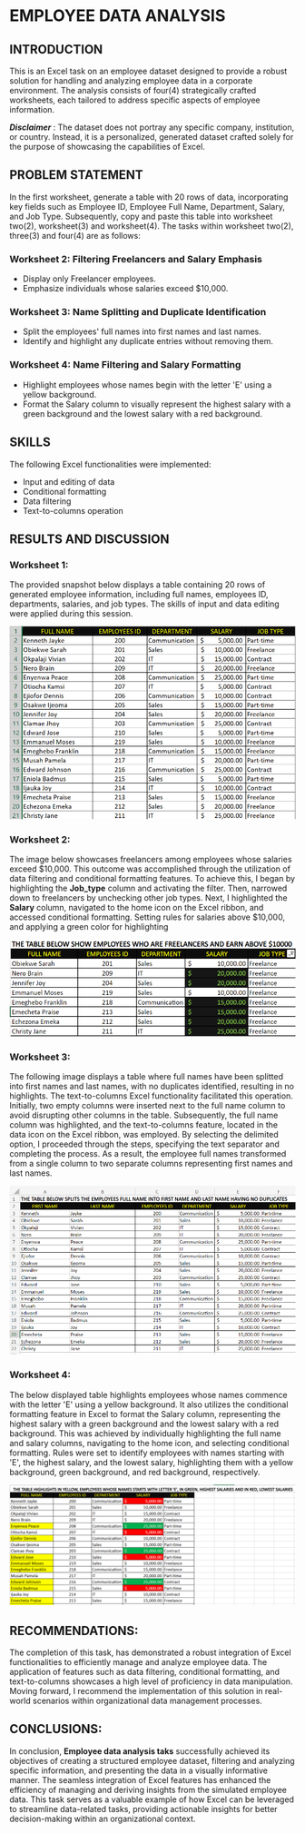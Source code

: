 # EMPLOYEE DATA ANALYSIS
## INTRODUCTION
This is an Excel task on an employee dataset designed to provide a robust solution for handling and analyzing employee data in a corporate environment. The analysis consists of four(4) strategically crafted worksheets, each tailored to address specific aspects of employee information.

**_Disclaimer_** : The dataset does not portray any specific company, institution, or country. Instead, it is a personalized, generated dataset crafted solely for the purpose of showcasing the capabilities of Excel.

## PROBLEM STATEMENT
In the first worksheet, generate a table with 20 rows of data, incorporating key fields such as Employee ID, Employee Full Name, Department, Salary, and Job Type. Subsequently, copy and paste this table into worksheet two(2), worksheet(3) and worksheet(4).
The tasks within worksheet two(2), three(3) and four(4) are as follows:
### Worksheet 2: Filtering Freelancers and Salary Emphasis
- Display only Freelancer employees.
- Emphasize individuals whose salaries exceed $10,000.
### Worksheet 3: Name Splitting and Duplicate Identification
- Split the employees' full names into first names and last names.
- Identify and highlight any duplicate entries without removing them.
### Worksheet 4: Name Filtering and Salary Formatting
- Highlight employees whose names begin with the letter 'E' using a yellow background.
- Format the Salary column to visually represent the highest salary with a green background and the lowest salary with a red background.

## SKILLS
The following Excel functionalities were implemented:
- Input and editing of data
- Conditional formatting
- Data filtering
- Text-to-columns operation

## RESULTS AND DISCUSSION
### Worksheet 1: 
The provided snapshot below displays a table containing 20 rows of generated employee information, including full names, employees ID, departments, salaries, and job types. The skills of input and data editing were applied during this session.

![](Dataset.png)

### Worksheet 2:
The image below showcases freelancers among employees whose salaries exceed $10,000. This outcome was accomplished through the utilization of data filtering and conditional formatting features. To achieve this, I began by highlighting the **Job_type** column and activating the filter. Then, narrowed down to freelancers by unchecking other job types. Next, I highlighted the **Salary** column, navigated to the home icon on the Excel ribbon, and accessed conditional formatting. Setting rules for salaries above $10,000, and applying a green color for highlighting

![](Emp_Freelancers.png)

### Worksheet 3:
The following image displays a table where full names have been splitted into first names and last names, with no duplicates identified, resulting in no highlights. The text-to-columns Excel functionality facilitated this operation. Initially, two empty columns were inserted next to the full name column to avoid disrupting other columns in the table. Subsequently, the full name column was highlighted, and the text-to-columns feature, located in the data icon on the Excel ribbon, was employed. By selecting the delimited option, I proceeded through the steps, specifying the text separator and completing the process. As a result, the employee full names transformed from a single column to two separate columns representing first names and last names.

![](Emp_Fullnames.png)

### Worksheet 4: 
The below displayed table highlights employees whose names commence with the letter 'E' using a yellow background. It also utilizes the conditional formatting feature in Excel to format the Salary column, representing the highest salary with a green background and the lowest salary with a red background. This was achieved by individually highlighting the full name and salary columns, navigating to the home icon, and selecting conditional formatting. Rules were set to identify employees with names starting with 'E', the highest salary, and the lowest salary, highlighting them with a yellow background, green background, and red background, respectively.

![](Emp_Formatting.png)

## RECOMMENDATIONS:
The completion of this task, has demonstrated a robust integration of Excel functionalities to efficiently manage and analyze employee data. The application of features such as data filtering, conditional formatting, and text-to-columns showcases a high level of proficiency in data manipulation. Moving forward, I recommend the implementation of this solution in real-world scenarios within organizational data management processes.

## CONCLUSIONS:
In conclusion, **Employee data analysis taks** successfully achieved its objectives of creating a structured employee dataset, filtering and analyzing specific information, and presenting the data in a visually informative manner. The seamless integration of Excel features has enhanced the efficiency of managing and deriving insights from the simulated employee data. This task serves as a valuable example of how Excel can be leveraged to streamline data-related tasks, providing actionable insights for better decision-making within an organizational context.






